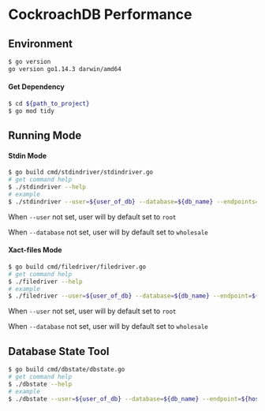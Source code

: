 # CockroachDB Performance
## Environment
```bash
$ go version
go version go1.14.3 darwin/amd64
```

#### Get Dependency

```bash
$ cd ${path_to_project}
$ go mod tidy
```

## Running Mode

#### Stdin Mode

```bash
$ go build cmd/stdindriver/stdindriver.go
# get command help
$ ./stdindriver --help
# example
$ ./stdindriver --user=${user_of_db} --database=${db_name} --endpoints=${host1:port1},${host2:port2}...${hostn:portn}
```

When `--user`  not set, user will by default set to `root`

When `--database` not set, user will by default set to `wholesale`

#### Xact-files Mode

```bash
$ go build cmd/filedriver/filedriver.go
# get command help
$ ./filedriver --help
# example
$ ./filedriver --user=${user_of_db} --database=${db_name} --endpoint=${host:port} --server-num=${server_node_num} --sever-seq=${1~server_node_num} --txn-file-num=${20 or 40} --dir=${path_to_xact-files} --out-file(optional)
```

When `--user`  not set, user will by default set to `root`

When `--database` not set, user will by default set to `wholesale`

## Database State Tool
```bash
$ go build cmd/dbstate/dbstate.go
# get command help
$ ./dbstate --help
# example
$ ./dbstate --user=${user_of_db} --database=${db_name} --endpoint=${host:port} --dir=${output_dir} --exp-num={5..8}
```
